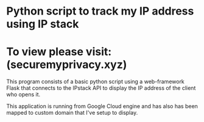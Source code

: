 # Python script to track my IP address using IP stack 

# To view please visit: (securemyprivacy.xyz)

This program consists of a basic python script using a web-framework Flask that connects to the IPstack API to display the IP address of the client who opens it.

This application is running from Google Cloud engine and has also has been mapped to custom domain that I've setup to display. 


